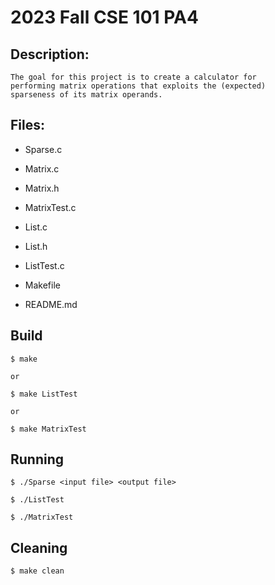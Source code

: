 # 2023 Fall CSE 101 PA4     


## Description:          
    
    The goal for this project is to create a calculator for 
    performing matrix operations that exploits the (expected) 
    sparseness of its matrix operands.


## Files:    
* Sparse.c    
- Matrix.c 
* Matrix.h 
- MatrixTest.c 
* List.c
- List.h 
* ListTest.c
- Makefile 
* README.md
   
   
## Build    
    
    $ make     
    
    or
    
    $ make ListTest
    
    or
    
    $ make MatrixTest
    
   
## Running   
            
    $ ./Sparse <input file> <output file>    
    
    $ ./ListTest    
    
    $ ./MatrixTest               
       

## Cleaning    
    
    $ make clean    
